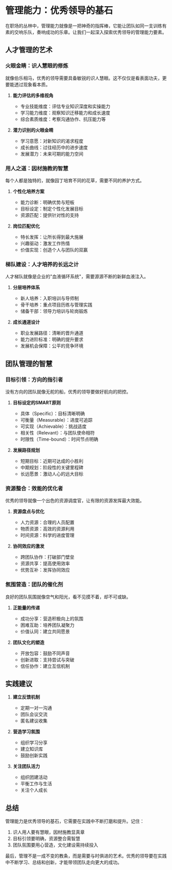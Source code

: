 # 管理能力：优秀领导的基石

在职场的丛林中，管理能力就像是一把神奇的指挥棒，它能让团队如同一支训练有素的交响乐队，奏响成功的乐章。让我们一起深入探索优秀领导的管理能力要素。

## 人才管理的艺术

### 火眼金睛：识人慧眼的修炼

就像伯乐相马，优秀的领导需要具备敏锐的识人慧眼。这不仅仅是看表面功夫，更要能透过现象看本质。

1. **能力评估的多维视角**
   - 专业技能维度：评估专业知识深度和实操能力
   - 学习能力维度：观察知识迁移能力和成长速度
   - 综合素质维度：考察沟通协作、抗压能力等

2. **潜力识别的火眼金睛**
   - 学习意愿：对新知识的渴求程度
   - 成长曲线：过往经历中的进步速度
   - 发展潜力：未来可期的能力空间

### 用人之道：因材施教的智慧

每个人都是独特的，就像园丁培育不同的花草，需要不同的养护方式。

1. **个性化培养方案**
   - 能力诊断：明确优势与短板
   - 目标设定：制定个性化发展目标
   - 资源匹配：提供针对性的支持

2. **岗位匹配优化**
   - 特长发挥：让所长得到最大施展
   - 兴趣驱动：激发工作热情
   - 价值实现：创造个人与团队的双赢

### 梯队建设：人才培养的长远之计

人才梯队就像是企业的"血液循环系统"，需要源源不断的新鲜血液注入。

1. **分层培养体系**
   - 新人培养：入职培训与导师制
   - 骨干培养：重点项目历练与管理实践
   - 储备干部：领导力培训与轮岗锻炼

2. **成长通道设计**
   - 职业发展路径：清晰的晋升通道
   - 能力进阶标准：明确的提升要求
   - 发展机会保障：公平的竞争环境

## 团队管理的智慧

### 目标引领：方向的指引者

没有方向的团队就像无舵的船，优秀的领导要做好航向的把控。

1. **目标设定的SMART原则**
   - 具体（Specific）：目标清晰明确
   - 可衡量（Measurable）：进度可追踪
   - 可实现（Achievable）：挑战适度
   - 相关性（Relevant）：与团队使命相符
   - 时限性（Time-bound）：时间节点明确

2. **发展路径规划**
   - 短期目标：近期可达成的小胜利
   - 中期规划：阶段性的关键里程碑
   - 长远愿景：激动人心的远大目标

### 资源整合：效能的优化者

优秀的领导就像一个出色的资源调度官，让有限的资源发挥最大效能。

1. **资源盘点与优化**
   - 人力资源：合理的人员配置
   - 物质资源：高效的资源利用
   - 时间资源：科学的进度管理

2. **协同效应的激发**
   - 跨团队协作：打破部门壁垒
   - 资源共享：提高使用效率
   - 优势互补：发挥协同效应

### 氛围营造：团队的催化剂

良好的团队氛围就像空气和阳光，看不见摸不着，却不可或缺。

1. **正能量的传递**
   - 成功分享：营造积极向上的氛围
   - 困难互助：培养团队凝聚力
   - 价值认同：建立共同愿景

2. **团队文化的塑造**
   - 开放包容：鼓励不同声音
   - 创新进取：支持尝试与突破
   - 信任协作：建立互信机制

## 实践建议

1. **建立反馈机制**
   - 定期一对一沟通
   - 团队会议交流
   - 匿名建议收集

2. **营造学习氛围**
   - 组织学习分享
   - 建立知识库
   - 鼓励创新实践

3. **关注团队活力**
   - 组织团建活动
   - 平衡工作与生活
   - 关注个人成长

## 总结

管理能力是优秀领导的基石，它需要在实践中不断打磨和提升。记住：

1. 识人用人要有慧眼，因材施教显真章
2. 目标引领要明确，资源整合需智慧
3. 团队氛围要用心营造，文化建设需持续投入

最后，管理不是一成不变的教条，而是需要与时俱进的艺术。优秀的领导要在实践中不断学习、总结和创新，才能带领团队走向更大的成功。